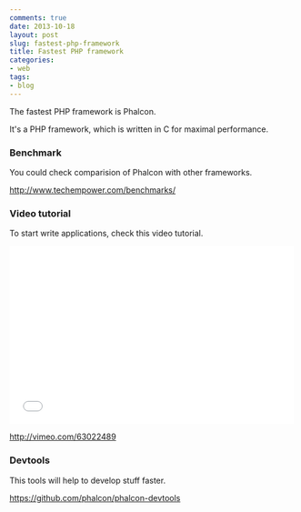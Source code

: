 ```yaml
---
comments: true
date: 2013-10-18
layout: post
slug: fastest-php-framework
title: Fastest PHP framework
categories:
- web
tags:
- blog
---
```


The fastest PHP framework is Phalcon.

It's a PHP framework, which is written in C for maximal performance.

### Benchmark

You could check comparision of Phalcon with other frameworks.

http://www.techempower.com/benchmarks/

### Video tutorial

To start write applications, check this video tutorial.

<iframe src="//player.vimeo.com/video/63022489" width="500" height="313" frameborder="0" webkitallowfullscreen="webkitallowfullscreen" mozallowfullscreen="mozallowfullscreen" allowfullscreen="allowfullscreen"></iframe>

http://vimeo.com/63022489

### Devtools

This tools will help to develop stuff faster.

https://github.com/phalcon/phalcon-devtools
